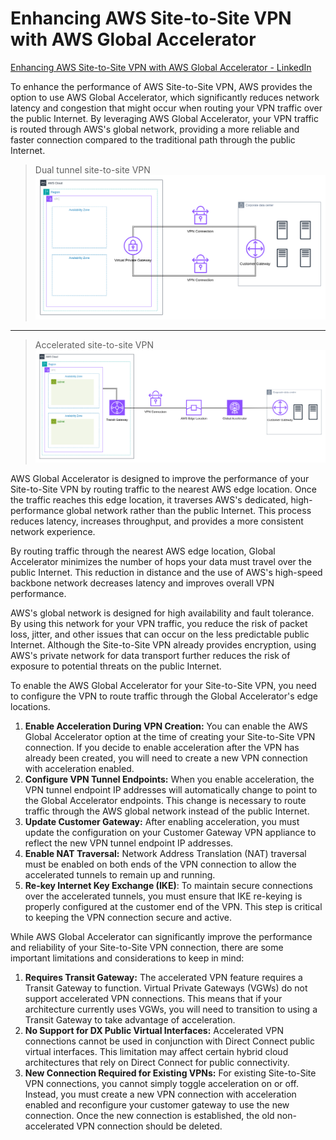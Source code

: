 # Enhancing AWS Site-to-Site VPN with AWS Global Accelerator

[Enhancing AWS Site-to-Site VPN with AWS Global Accelerator - LinkedIn](https://www.linkedin.com/pulse/enhancing-aws-site-to-site-vpn-global-accelerator-nauman-munir-cjxhf/?trackingId=AQuzQxgJQZOrfV9PIlJrlQ%3D%3D)

To enhance the performance of AWS Site-to-Site VPN, AWS provides the option to use AWS Global Accelerator, which significantly reduces network latency and congestion that might occur when routing your VPN traffic over the public Internet. By leveraging AWS Global Accelerator, your VPN traffic is routed through AWS's global network, providing a more reliable and faster connection compared to the traditional path through the public Internet.

> Dual tunnel site-to-site VPN
![Dual tunnel site-to-site VPN](../../architecture-diagrams/aws/Dual%20tunnel%20site-to-site%20VPN.png "Dual tunnel site-to-site VPN")

---

> Accelerated site-to-site VPN
![Accelerated site-to-site VPN](../../architecture-diagrams/aws/Accelerated%20site-to-site%20VPN.png "Accelerated site-to-site VPN")

AWS Global Accelerator is designed to improve the performance of your Site-to-Site VPN by routing traffic to the nearest AWS edge location. Once the traffic reaches this edge location, it traverses AWS's dedicated, high-performance global network rather than the public Internet. This process reduces latency, increases throughput, and provides a more consistent network experience.

By routing traffic through the nearest AWS edge location, Global Accelerator minimizes the number of hops your data must travel over the public Internet. This reduction in distance and the use of AWS's high-speed backbone network decreases latency and improves overall VPN performance.

AWS's global network is designed for high availability and fault tolerance. By using this network for your VPN traffic, you reduce the risk of packet loss, jitter, and other issues that can occur on the less predictable public Internet. Although the Site-to-Site VPN already provides encryption, using AWS's private network for data transport further reduces the risk of exposure to potential threats on the public Internet.

To enable the AWS Global Accelerator for your Site-to-Site VPN, you need to configure the VPN to route traffic through the Global Accelerator's edge locations.

1. **Enable Acceleration During VPN Creation:** You can enable the AWS Global Accelerator option at the time of creating your Site-to-Site VPN connection. If you decide to enable acceleration after the VPN has already been created, you will need to create a new VPN connection with acceleration enabled.
2. **Configure VPN Tunnel Endpoints:** When you enable acceleration, the VPN tunnel endpoint IP addresses will automatically change to point to the Global Accelerator endpoints. This change is necessary to route traffic through the AWS global network instead of the public Internet.
3. **Update Customer Gateway:** After enabling acceleration, you must update the configuration on your Customer Gateway VPN appliance to reflect the new VPN tunnel endpoint IP addresses.
4. **Enable NAT Traversal:** Network Address Translation (NAT) traversal must be enabled on both ends of the VPN connection to allow the accelerated tunnels to remain up and running.
5. **Re-key Internet Key Exchange (IKE)**: To maintain secure connections over the accelerated tunnels, you must ensure that IKE re-keying is properly configured at the customer end of the VPN. This step is critical to keeping the VPN connection secure and active.

While AWS Global Accelerator can significantly improve the performance and reliability of your Site-to-Site VPN connection, there are some important limitations and considerations to keep in mind:

1. **Requires Transit Gateway:** The accelerated VPN feature requires a Transit Gateway to function. Virtual Private Gateways (VGWs) do not support accelerated VPN connections. This means that if your architecture currently uses VGWs, you will need to transition to using a Transit Gateway to take advantage of acceleration.
2. **No Support for DX Public Virtual Interfaces:** Accelerated VPN connections cannot be used in conjunction with Direct Connect public virtual interfaces. This limitation may affect certain hybrid cloud architectures that rely on Direct Connect for public connectivity.
3. **New Connection Required for Existing VPNs:** For existing Site-to-Site VPN connections, you cannot simply toggle acceleration on or off. Instead, you must create a new VPN connection with acceleration enabled and reconfigure your customer gateway to use the new connection. Once the new connection is established, the old non-accelerated VPN connection should be deleted.
